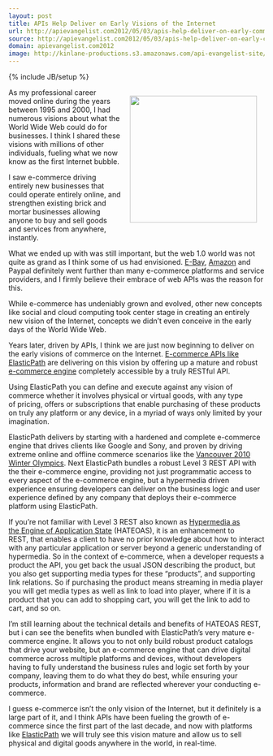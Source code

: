 ```yaml
---
layout: post
title: APIs Help Deliver on Early Visions of the Internet
url: http://apievangelist.com2012/05/03/apis-help-deliver-on-early-commerce-visions-of-the-internet/
source: http://apievangelist.com2012/05/03/apis-help-deliver-on-early-commerce-visions-of-the-internet/
domain: apievangelist.com2012
image: http://kinlane-productions.s3.amazonaws.com/api-evangelist-site/blog/elasticpath-logo.jpg
---
```

{% include JB/setup %}
<p><img style="padding: 15px;" src="http://kinlane-productions.s3.amazonaws.com/internet-commerce.jpg" alt="" width="250" align="right" /></p>
<p>As my professional career moved online during the years between 1995 and 2000, I had numerous visions about what the World Wide Web could do for businesses.  I think I shared these visions with millions of other individuals, fueling what we now know as the first Internet bubble.</p>
<p>I saw e-commerce driving entirely new businesses that could operate entirely online, and strengthen existing brick and mortar businesses allowing anyone to buy and sell goods and services from anywhere, instantly.</p>
<p>What we ended up with was still important, but the web 1.0 world was not quite as grand as I think some of us had envisioned.   <a title="E-Bay History of APIs" href="/2011/01/26/history-of-apis-ebay/">E-Bay</a>, <a title="Amazon History of APIs" href="/2011/01/28/history-of-apis-amazon-e-commerce/">Amazon</a> and Paypal definitely went further than many e-commerce platforms and service providers, and I firmly believe their embrace of web APIs was the reason for this.</p>
<p>While e-commerce has undeniably grown and evolved, other new concepts like social and cloud computing took center stage in creating an entirely new vision of the Internet, concepts we didn&rsquo;t even conceive in the early days of the World Wide Web.</p>
<p>Years later, driven by APIs, I think we are just now beginning to deliver on the early visions of commerce on the Internet.  <a title="E-commerce APIs like ElasticPath" href="http://www.elasticpath.com/">E-commerce APIs like ElasticPath</a> are delivering on this vision by offering up a mature and robust <a title="e-commerce engine" href="http://www.elasticpath.com/products/features">e-commerce engine</a> completely accessible by a truly RESTful API.</p>
<p><a href="http://www.elasticpath.com/" target="_blank"><img style="padding: 15px;" src="http://kinlane-productions.s3.amazonaws.com/api-evangelist/elasticpath/elasticpath-logo.jpg" alt="" align="right" /></a></p>
<p>Using ElasticPath you can define and execute against any vision of commerce whether it involves physical or virtual goods, with any type of pricing, offers or subscriptions that enable purchasing of these products on truly any platform or any device, in a myriad of ways only limited by your imagination.</p>
<p>ElasticPath delivers by starting with a hardened and complete e-commerce engine that drives clients like Google and Sony, and proven by driving extreme online and offline commerce scenarios like the <a title="Vancouver Winter Olympics" href="http://www.elasticpath.com/company/news/2007/vancouver-2010-olympics">Vancouver 2010 Winter Olympics</a>.  Next ElasticPath bundles a robust Level 3 REST API with the their e-commerce engine, providing not just programmatic access to every aspect of the e-commerce engine, but a hypermedia driven experience ensuring developers can deliver on the business logic and user experience defined by any company that deploys their e-commerce platform using ElasticPath.</p>
<p><a href="http://www.elasticpath.com/" target="_blank"><img style="padding: 15px;" src="http://kinlane-productions.s3.amazonaws.com/api-evangelist/elasticpath/elasticpath-api.png" alt="" align="right" /></a></p>
<p>If you&rsquo;re not familiar with Level 3 REST also known as <a href="http://en.wikipedia.org/wiki/HATEOAS">Hypermedia as the Engine of Application State</a> (HATEOAS), it is an enhancement to REST, that enables a client to have no prior knowledge about how to interact with any particular application or server beyond a generic understanding of hypermedia.  So in the context of e-commerce, when a developer requests a product the API, you get back the usual JSON describing the product, but you also get supporting media types for these &ldquo;products&rdquo;, and supporting link relations.  So if purchasing the product means streaming in media player you will get media types as well as link to load into player, where if it is a product that you can add to shopping cart, you will get the link to add to cart, and so on.</p>
<p>I&rsquo;m still learning about the technical details and benefits of HATEOAS REST, but i can see the benefits when bundled with ElasticPath&rsquo;s very mature e-commerce engine.  It allows you to not only build robust product catalogs that drive your website, but an e-commerce engine that can drive digital commerce across multiple platforms and devices, without developers having to fully understand the business rules and logic set forth by your company, leaving them to do what they do best, while ensuring your products, information and brand are reflected wherever your conducting e-commerce.</p>
<p>I guess e-commerce isn&rsquo;t the only vision of the Internet, but it definitely is a large part of it, and I think APIs have been fueling the growth of e-commerce since the first part of the last decade, and now with platforms like <a title="ElasticPath" href="http://www.elasticpath.com/">ElasticPath</a> we will truly see this vision mature and allow us to sell physical and digital goods anywhere in the world, in real-time.</p>
